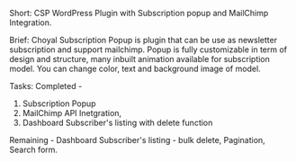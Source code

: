 Short: CSP WordPress Plugin with Subscription popup and MailChimp Integration.

Brief: Choyal Subscription Popup is plugin that can be use as newsletter subscription and support mailchimp. Popup is fully customizable in term of design and structure, many inbuilt animation available for subscription model. You can change color, text and background image of model.

Tasks:
Completed - 
1. Subscription Popup 
2. MailChimp API Inetgration, 
3. Dashboard Subscriber's listing with delete function 

Remaining - Dashboard Subscriber's listing - bulk delete, Pagination, Search form.

